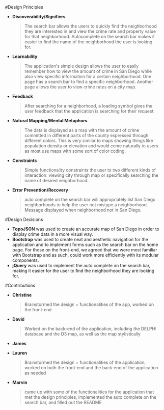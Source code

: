 #Design Principles

* __Discoverability/Signifiers__
	> The search bar allows the users to quickly find the neighborhood they are interested in and view the crime rate and property value for that neighborhood. Autocomplete on the search bar makes it easier to find the name of the neighborhood the user is looking for.
* __Learnability__
	> The application's simple design allows the user to easily remember how to view the amount of crime in San Diego while also view specific information for a certain neighborhood. One page has a search bar to find a specific neighborhood. Another page allows the user to view crime rates on a city map.
* __Feedback__
	> After searching for a neighborhood, a loading symbol gives the user feedback that the application is searching for their request.
* __Natural Mapping/Mental Metaphors__
	> The data is displayed as a map with the amount of crime committed in different parts of the county expressed through different colors. This is very similar to maps showing things like population density or elevation and would come naturally to users as most use maps with some sort of color coding.
* __Constraints__
	> Simple functionality constraints the user to two different kinds of interaction: viewing city through map or specifically searching the name of desired neighborhood.
* __Error Prevention/Recovery__
	> auto complete on the search bar will appropriately list San Diego neighborhoods to help the user not mistype a neighborhood.
	> Message displayed when neighborhood not in San Diego.


#Design Decisions

* __TopoJSON__ was used to create an accurate map of San Diego in order to display crime data in a more visual way.
* __Bootstrap__ was used to create neat and aesthetic navigation for the application and to implement forms such as the search bar on the home page. For those on the front-end, we agreed that we were most familiar with Bootstrap and as such, could work more efficiently with its modular components.
* __jQuery__ was used to implement the auto complete on the search bar, making it easier for the user to find the neighborhood they are looking for.


#Contributions

* __Christine__
	> Brainstormed the design + functionalities of the app, worked on the front-end
* __David__
	> Worked on the back-end of the application, including the DELPHI database and the D3 map, as well as the map stylistically
* __James__
	>
* __Lauren__
	> Brainstormed the design + functionalities of the application, worked on both the front-end and the back-end of the application as needed
* __Marvin__
	> came up with some of the functionalities for the application that met the design principles, implemented the auto complete on the search bar, and filled out the README
